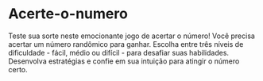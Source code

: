 # Acerte-o-numero
Teste sua sorte neste emocionante jogo de acertar o número! Você precisa acertar um número randômico para ganhar. Escolha entre três níveis de dificuldade - fácil, médio ou difícil - para desafiar suas habilidades. Desenvolva estratégias e confie em sua intuição para atingir o número certo.
